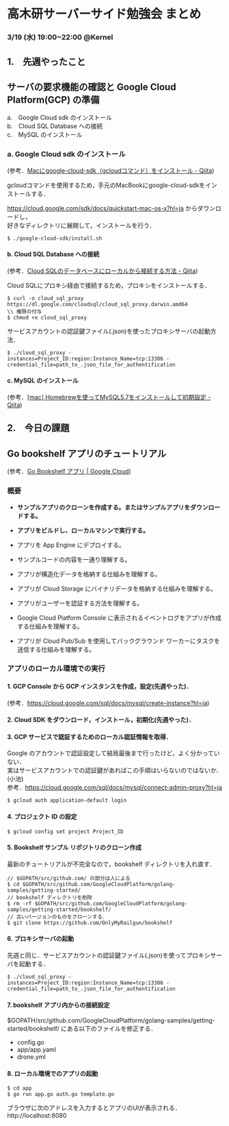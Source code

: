 # 高木研サーバーサイド勉強会 まとめ
### 3/19 (水) 19:00~22:00 @Kernel
## 1.　先週やったこと
## サーバの要求機能の確認と Google Cloud Platform(GCP) の準備

a.　Google Cloud sdk のインストール  
b.　Cloud SQL Database への接続  
c.　MySQL のインストール  

### a. Google Cloud sdk のインストール
(参考．[Macにgoogle-cloud-sdk（gcloudコマンド）をインストール - Qiita](https://qiita.com/aki-takano/items/963af2575b53091d0bf6))  

gcloudコマンドを使用するため，手元のMacBookにgoogle-cloud-sdkをインストールする．  

https://cloud.google.com/sdk/docs/quickstart-mac-os-x?hl=ja からダウンロードし，  
好きなディレクトリに展開して，インストールを行う．
```
$ ./google-cloud-sdk/install.sh
```

#### b. Cloud SQL Database への接続
(参考．[Cloud SQLのデータベースにローカルから接続する方法 - Qiita](https://qiita.com/ryu-yama/items/f635a7608469bf019de7))  

Cloud SQLにプロキシ経由で接続するため，プロキシをインストールする．

```
$ curl -o cloud_sql_proxy https://dl.google.com/cloudsql/cloud_sql_proxy.darwin.amd64
\\ 権限の付与
$ chmod +x cloud_sql_proxy
```

サービスアカウントの認証鍵ファイル(.json)を使ったプロキシサーバの起動方法．
```
$ ./cloud_sql_proxy -instances=Project_ID:region:Instance_Name=tcp:13306 -credential_file=path_to_.json_file_for_authentification
```

#### c. MySQL のインストール
(参考．[[mac] Homebrewを使ってMySQL5.7をインストールして初期設定 - Qiita](https://qiita.com/knoth071211/items/241bd94af722593e685e))

## 2.　今日の課題
## Go bookshelf アプリのチュートリアル
(参考．[Go Bookshelf アプリ  |  Google Cloud](https://cloud.google.com/go/getting-started/tutorial-app?hl=ja))

### 概要
* **サンプルアプリのクローンを作成する。またはサンプルアプリをダウンロードする。**
* **アプリをビルドし、ローカルマシンで実行する。**
  
* アプリを App Engine にデプロイする。
* サンプルコードの内容を一通り理解する。
* アプリが構造化データを格納する仕組みを理解する。
* アプリが Cloud Storage にバイナリデータを格納する仕組みを理解する。
* アプリがユーザーを認証する方法を理解する。
* Google Cloud Platform Console に表示されるイベントログをアプリが作成する仕組みを理解する。
* アプリが Cloud Pub/Sub を使用してバックグラウンド ワーカーにタスクを送信する仕組みを理解する。  

### アプリのローカル環境での実行
#### 1. GCP Console から GCP インスタンスを作成，設定(先週やった)．  
(参考．https://cloud.google.com/sql/docs/mysql/create-instance?hl=ja)

#### 2. Cloud SDK をダウンロード，インストール，初期化(先週やった)．  

#### 3. GCP サービスで認証するためのローカル認証情報を取得．  
Google のアカウントで認証設定して結局最後まで行ったけど，よく分かっていない．  
実はサービスアカウントでの認証鍵があればこの手順はいらないのではないか．(小池)  
参考．https://cloud.google.com/sql/docs/mysql/connect-admin-proxy?hl=ja
```
$ gcloud auth application-default login
```

#### 4. プロジェクト ID の設定  
```
$ gcloud config set project Project_ID
```

#### 5. Bookshelf サンプル リポジトリのクローン作成  
最新のチュートリアルが不完全なので，bookshelf ディレクトリを入れ直す．
```
// $GOPATH/src/github.com/ の部分は人による
$ cd $GOPATH/src/github.com/GoogleCloudPlatform/golang-samples/getting-started/
// bookshelf ディレクトリを削除
$ rm -rf $GOPATH/src/github.com/GoogleCloudPlatform/golang-samples/getting-started/bookshelf/
// 古いバージョンのものをクローンする．
$ git clone https://github.com/OnlyMyRailgun/bookshelf
```

#### 6. プロキシサーバの起動  
先週と同じ．サービスアカウントの認証鍵ファイル(.json)を使ってプロキシサーバを起動する．
```
$ ./cloud_sql_proxy -instances=Project_ID:region:Instance_Name=tcp:13306 -credential_file=path_to_.json_file_for_authentification
```

#### 7. bookshelf アプリ内からの接続設定  
$GOPATH/src/github.com/GoogleCloudPlatform/golang-samples/getting-started/bookshelf/ にある以下のファイルを修正する．
- config.go
- app/app.yaml
- drone.yml

#### 8. ローカル環境でのアプリの起動  
```
$ cd app
$ go run app.go auth.go template.go
```
ブラウザに次のアドレスを入力するとアプリのUIが表示される．  
http://localhost:8080

